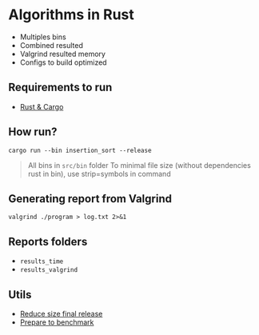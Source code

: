 # Algorithms in Rust

- Multiples bins
- Combined resulted
- Valgrind resulted memory
- Configs to build optimized

## Requirements to run
- [Rust & Cargo](https://doc.rust-lang.org/cargo/getting-started/installation.html)

## How run?
```
cargo run --bin insertion_sort --release
```
> All bins in `src/bin` folder
> To minimal file size (without dependencies rust in bin), use strip=symbols in command

## Generating report from Valgrind
```
valgrind ./program > log.txt 2>&1
```

## Reports folders
- `results_time`
- `results_valgrind`

## Utils

- [Reduce size final release](https://www.collabora.com/news-and-blog/blog/2020/04/28/reducing-size-rust-gstreamer-plugin/)
- [Prepare to benchmark](https://easyperf.net/blog/2019/08/02/Perf-measurement-environment-on-Linux)
